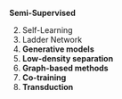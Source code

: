 **Semi-Supervised**

2. Self-Learning
2. Ladder Network
3. **Generative models** 
4. **Low-density separation** 
5. **Graph-based methods** 
6. **Co-training** 
7. **Transduction**

